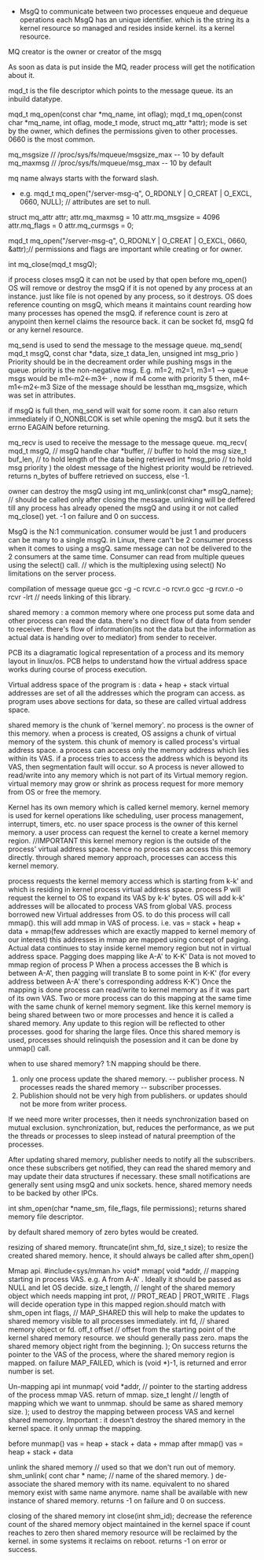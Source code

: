 - MsgQ to communicate between two processes
enqueue and dequeue operations
each MsgQ has an unique identifier. which is the string
its a kernel resource so managed and resides inside kernel. its a kernel resource.

MQ creator is the owner or creator of the msgq

As soon as data is put inside the MQ, reader process will get the notification about it.

mqd_t is the file descriptor which points to the message queue. its an inbuild datatype.

mqd_t mq_open(const char *mq_name, int oflag);
mqd_t mq_open(const char *mq_name, int oflag, mode_t mode, struct mq_attr *attr);
mode is set by the owner, which defines the permissions given to other processes. 0660 is the most common.
 
mq_msgsize // /proc/sys/fs/mqueue/msgsize_max -- 10 by default
mq_maxmsg // /proc/sys/fs/mqueue/msg_max -- 10 by default

mq name always starts with the forward slash.

- e.g.
mqd_t 
mq_open("/server-msg-q", O_RDONLY | O_CREAT | O_EXCL, 0660, NULL); // attributes are set to null.

struct mq_attr attr;
attr.mq_maxmsg = 10 
attr.mq_msgsize = 4096
attr.mq_flags = 0
attr.mq_curmsgs = 0;

mqd_t 
mq_open("/server-msg-q", O_RDONLY | O_CREAT | O_EXCL, 0660, &attr);// permissions and flags are important while creating or for owner.

int
mq_close(mqd_t msgQ);

if process closes msgQ it can not be used by that open before mq_open()
OS will remove or destroy the msgQ if it is not opened by any process at an instance. just like file is not opened by any process, so it destroys.
OS does reference counting on msgQ, which means it maintains count rearding how many processes has opened the msgQ.
if reference count is zero at anypoint then kernel claims the resource back. it can be socket fd, msgQ fd or any kernel resource.

mq_send is used to send the message to the message queue.
mq_send(
mqd_t msgQ,
const char *data,
size_t data_len,
unsigned int msg_prio
) 
Priority should be in the decreament order while pushing msgs in the queue. priority is the non-negative msg.
E.g. m1=2, m2=1, m3=1 --> queue msgs would be m1<-m2<-m3<- , now if m4 come with priority 5 then, m4<-m1<-m2<-m3
Size of the message should be lessthan mq_msgsize, which was set in attributes.

if msgQ is full then, mq_send will wait for some room. it can also return immediately if O_NONBLCOK is set while opening the msgQ. but it sets the errno EAGAIN before returning.

mq_recv is used to receive the message to the message queue.
mq_recv(
mqd_t msgQ, // msgQ handle
char *buffer, // buffer to hold the msg
size_t buf_len, // to hold length of the data being retrieved
int *msg_prio  // to hold msg priority
)
the oldest message of the highest priority would be retrieved.
returns n_bytes of buffere retrieved on success, else -1.

owner can destroy the msgQ using
int
mq_unlink(const char* msgQ_name); // should be called only after closing the message.
unlinking will be deffered till any process has already opened the msgQ and using it or not called mq_close() yet.
-1 on failure and 0 on success.

MsgQ is the N:1 communication.
consumer would be just 1 and producers can be many to a single msgQ. in Linux, there can't be 2 consumer process when it comes to using a msgQ. same message can not be delivered to the 2 consumers at the same time.
Consumer can read from multiple queues using the select() call. // which is the multiplexing using select()
No limitations on the server process.

compilation of message queue 
gcc -g -c rcvr.c -o rcvr.o 
gcc -g rcvr.o -o rcvr -lrt // needs linking of this library.


shared memory :
a common memory where one process put some data and other process can read the data.
there's no direct flow of data from sender to receiver.
there's flow of information(its not the data but the information as actual data is handing over to mediator) from sender to receiver.

PCB
its a diagramatic logical representation of a process and its memory layout in linux/os.
PCB helps to understand how the virtual address space works during course of process execution.

Virtual address space of the program is :
data + heap + stack 
virtual addresses are set of all the addresses which the program can access.
as program uses above sections for data, so these are called virtual address space.

shared memory is the chunk of 'kernel memory'. no process is the owner of this memory.
when a process is created, OS assigns a chunk of virtual memory of the system. this chunk of memory is called process's virtual address space.
a process can access only the memory address which lies within its VAS.
if a process tries to access the address which is beyond its VAS, then segmentation fault will occur.
so A process is never allowed to read/write into any memory which is not part of its Virtual memory region.
virtual memory may grow or shrink as process request for more memory from OS or free the memory.

Kernel has its own memory which is called kernel memory. kernel memory is used for kernel operations like scheduling, user process management, interrupt, timers, etc.
no user space process is the owner of this kernel memory.
a user process can request the kernel to create a kernel memory region. //IMPORTANT
this kernel memory region is the outside of the process' virtual address space. hence no process can access this memory directly.
through shared memory approach, processes can access this kernel memory.

process requests the kernel memory access which is starting from k-k' and which is residing in kernel process virtual address space.
process P will request the kernel to OS to expand its VAS by k-k' bytes.
OS will add k-k' addresses will be allocated to process VAS from global VAS. process borrowed new Virtual addresses from OS.
to do this process will call mmap().  this will add mmap in VAS of process. i.e. vas = stack + heap + data + mmap(few addresses which are exactly mapped to kernel memory of our interest)
this addresses in mmap are mapped using concept of paging.
Actual data continues to stay inside kernel memory region but not in virtual address space.
Pagging does mapping like A-A' to K-K'
Data is not moved to mmap region of process P
When a process accesses the B which is between A-A', then pagging will translate B to some point in K-K' (for every address between A-A' there's corresponding address K-K')
Once the mapping is done process can read/write to kernel memory as if it was part of its own VAS.
Two or more process can do this mapping at the same time with the same chunk of kernel memory segment. like this kernel memory is being shared between two or more processes and hence it is called a shared memory.
Any update to this region will be reflected to other processes.
good for sharing the large files.
Once this shared memory is used, processes should relinquish the posession and it can be done by unmap() call.

when to use shared memory?
1:N mapping should be there.
1. only one process update the shared memory. -- publisher process.
N processes reads the shared memory -- subscriber processes.
2. Publishion should not be very high from publishers. or updates should not be more from writer process.

If we need more writer processes, then it needs synchronization based on mutual exclusion.
synchronization, but, reduces the performance, as we put the threads or processes to sleep instead of natural preemption of the processes.

After updating shared memory, publisher needs to notify all the subscribers.
once these subscribers get notified, they can read the shared memory and may update their data structures if necessary.
these small notifications are generally sent using msgQ and unix sockets.
hence, shared memory needs to be backed by other IPCs.

int
shm_open(char *name_sm, file_flags, file permissions);
returns shared memory file descriptor.

by default shared memory of zero bytes would be created.

resizing of shared memory.
ftruncate(int shm_fd, size_t size);
to resize the created shared memory. hence, it should always be called after shm_open()

Mmap api.
#include<sys/mman.h>
void*
mmap(
void *addr, // mapping starting in process VAS. e.g. A from A-A' . Ideally it should be passed as NULL and let OS decide.
size_t length, // lenght of the shared memory object which needs mapping
int prot, // PROT_READ | PROT_WRITE . Flags will decide operation type in this mapped region.should match with shm_open
int flags, // MAP_SHARED this will help to make the updates to shared memory visible to all processes immediately.
int fd, // shared memory object or fd.
off_t offset // offset from the starting point of the kernel shared memory resource. we should generally pass zero. maps the shared memory object right from the beginning.
);
On success returns the pointer to the VAS of the process, where the shared memory region is mapped.
on failure MAP_FAILED, which is (void *)-1, is returned and error number is set.

Un-mapping api
int
munmap(
void *addr,    // pointer to the starting address of the process mmap VAS. return of mmap.
size_t lenght  // length of mapping which we want to unmmap. should be same as shared memory size. 
);
used to destroy the mapping between process VAS and kernel shared memoroy.
Important : it doesn't destroy the shared memory in the kernel space. it only unmap the mapping.

before munmap() vas = heap + stack + data + mmap
after mmap() vas  = heap + stack + data

unlink the shared memory // used so that we don't run out of memory.
shm_unlink(
cont char * name; // name of the shared memory.
)
de-associate the shared memory with its name.
equivalent to no shared memory exist with same name anymore. name shall be available with new instance of shared memory.
returns -1 on failure and 0 on success.

closing of the shared memory
int
close(int shm_id);
decrease the reference count of the shared memory object maintained in the kernel space
if count reaches to zero then shared memory resource will be reclaimed by the kernel. in some systems it reclaims on reboot.
returns -1 on error or success.
